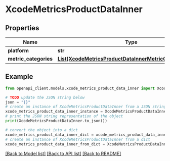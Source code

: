 # XcodeMetricsProductDataInner


## Properties

Name | Type | Description | Notes
------------ | ------------- | ------------- | -------------
**platform** | **str** |  | [optional] 
**metric_categories** | [**List[XcodeMetricsProductDataInnerMetricCategoriesInner]**](XcodeMetricsProductDataInnerMetricCategoriesInner.md) |  | [optional] 

## Example

```python
from openapi_client.models.xcode_metrics_product_data_inner import XcodeMetricsProductDataInner

# TODO update the JSON string below
json = "{}"
# create an instance of XcodeMetricsProductDataInner from a JSON string
xcode_metrics_product_data_inner_instance = XcodeMetricsProductDataInner.from_json(json)
# print the JSON string representation of the object
print(XcodeMetricsProductDataInner.to_json())

# convert the object into a dict
xcode_metrics_product_data_inner_dict = xcode_metrics_product_data_inner_instance.to_dict()
# create an instance of XcodeMetricsProductDataInner from a dict
xcode_metrics_product_data_inner_from_dict = XcodeMetricsProductDataInner.from_dict(xcode_metrics_product_data_inner_dict)
```
[[Back to Model list]](../README.md#documentation-for-models) [[Back to API list]](../README.md#documentation-for-api-endpoints) [[Back to README]](../README.md)


